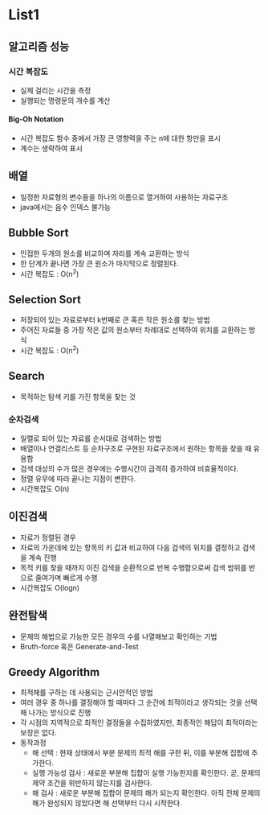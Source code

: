 # List1
## 알고리즘 성능
### 시간 복잡도
- 실제 걸리는 시간을 측정
- 실행되는 명령문의 개수를 계산
#### Big-Oh Notation
- 시간 복잡도 함수 중에서 가장 큰 영향력을 주는 n에 대한 항만을 표시
- 계수는 생략하여 표시  
## 배열
- 일정한 자료형의 변수들을 하나의 이름으로 열거하여 사용하는 자료구조
- java에서는 음수 인덱스 불가능
## Bubble Sort
- 인접한 두개의 원소를 비교하며 자리를 계속 교환하는 방식
- 한 단계가 끝나면 가장 큰 원소가 마지막으로 정렬된다.
- 시간 복잡도 : O(n<sup>2</sup>)
## Selection Sort
- 저장되어 있는 자료로부터 k번째로 큰 혹은 작은 원소를 찾는 방법
- 주어진 자료들 중 가장 작은 값의 원소부터 차례대로 선택하여 위치를 교환하는 방식
- 시간 복잡도 : O(n<sup>2</sup>)
## Search
- 목적하는 탐색 키를 가진 항목을 찾는 것
### 순차검색
- 일렬로 되어 있는 자료를 순서대로 검색하는 방법
- 배열이나 연결리스트 등 순차구조로 구현된 자료구조에서 원하는 항목을 찾을 때 유용함
- 검색 대상의 수가 많은 경우에는 수행시간이 급격히 증가하여 비효율적이다.
- 정렬 유무에 따라 끝나는 지점이 변한다.
- 시간복잡도 O(n)
## 이진검색
- 자료가 정렬된 경우
- 자료의 가운데에 있는 항목의 키 값과 비교하여 다음 검색의 위치를 결정하고 검색을 계속 진행
- 목적 키를 찾을 때까지 이진 검색을 순환적으로 반복 수행함으로써 검색 범위를 반으로 줄여가며 빠르게 수행
- 시간복잡도 O(logn)
## 완전탐색
- 문제의 해법으로 가능한 모든 경우의 수를 나열해보고 확인하는 기법
- Bruth-force 혹은 Generate-and-Test
## Greedy Algorithm
- 최적해를 구하는 데 사용되는 근시안적인 방법
- 여러 경우 중 하나를 결정해야 할 때마다 그 순간에 최적이라고 생각되는 것을 선택해 나가는 방식으로 진행
- 각 시점의 지역적으로 최적인 결정들을 수집하였지만, 최종적인 해답이 최적이라는 보장은 없다.
- 동작과정
  - 해 선택 : 현재 상태에서 부분 문제의 최적 해를 구한 뒤, 이를 부분해 집합에 추가한다.
  - 실행 가능성 검사 : 새로운 부분해 집합이 실행 가능한지를 확인한다. 곧, 문제의 제약 조건을 위반하지 않는지를 검사한다.
  - 해 검사 : 새로운 부분해 집합이 문제의 해가 되는지 확인한다. 아직 전체 문제의 해가 완성되지 않았다면 해 선택부터 다시 시작한다.
